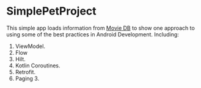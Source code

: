 # SimplePetProject
This simple app  loads information from [Movie DB](https://developers.themoviedb.org/3/getting-started/introduction) to show one approach to using some of the best practices in Android Development. Including:

1. ViewModel.
2. Flow
3. Hilt.
4. Kotlin Coroutines.
5. Retrofit.
6. Paging 3.

